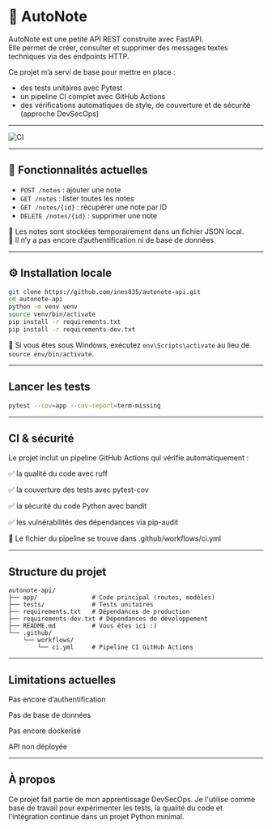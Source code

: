# 📝 AutoNote

AutoNote est une petite API REST construite avec FastAPI.  
Elle permet de créer, consulter et supprimer des messages textes techniques via des endpoints HTTP.

Ce projet m’a servi de base pour mettre en place :
- des tests unitaires avec Pytest
- un pipeline CI complet avec GitHub Actions
- des vérifications automatiques de style, de couverture et de sécurité (approche DevSecOps)

---

![CI](https://github.com/ines835/autonote-api/actions/workflows/ci.yml/badge.svg)

---

## 🚀 Fonctionnalités actuelles

- `POST /notes` : ajouter une note
- `GET /notes` : lister toutes les notes
- `GET /notes/{id}` : récupérer une note par ID
- `DELETE /notes/{id}` : supprimer une note

📌 Les notes sont stockées temporairement dans un fichier JSON local.  
📌 Il n’y a pas encore d’authentification ni de base de données.

---

## ⚙️ Installation locale

```bash
git clone https://github.com/ines835/autonote-api.git
cd autonote-api
python -m venv venv
source venv/bin/activate
pip install -r requirements.txt
pip install -r requirements-dev.txt
```

📌 Si vous êtes sous Windows, exécutez `env\Scripts\activate` au lieu de `source env/bin/activate`.

---

##  Lancer les tests

```bash
pytest --cov=app --cov-report=term-missing
```

---

## CI & sécurité

Le projet inclut un pipeline GitHub Actions qui vérifie automatiquement :

✅ la qualité du code avec ruff

✅ la couverture des tests avec pytest-cov

✅ la sécurité du code Python avec bandit

✅ les vulnérabilités des dépendances via pip-audit

📁 Le fichier du pipeline se trouve dans .github/workflows/ci.yml

---

## Structure du projet

```text
autonote-api/
├── app/               # Code principal (routes, modèles)
├── tests/             # Tests unitaires
├── requirements.txt   # Dépendances de production
├── requirements-dev.txt # Dépendances de développement
├── README.md          # Vous êtes ici :)
└── .github/
    └── workflows/
        └── ci.yml     # Pipeline CI GitHub Actions
```
--- 

## Limitations actuelles

Pas encore d’authentification

Pas de base de données

Pas encore dockerisé

API non déployée

--- 

## À propos

Ce projet fait partie de mon apprentissage DevSecOps.
Je l'utilise comme base de travail pour expérimenter les tests, la qualité du code et l'intégration continue dans un projet Python minimal.